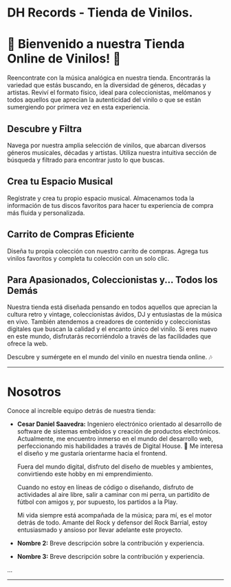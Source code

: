 # DH Records - Tienda de Vinilos.

# 🎵 Bienvenido a nuestra Tienda Online de Vinilos! 🎵

Reencontrate con la música analógica en nuestra tienda. Encontrarás la variedad que estás buscando, en la diversidad de géneros, décadas y artistas. Reviví el formato físico, ideal para coleccionistas, melómanos y todos aquellos que aprecian la autenticidad del vinilo o que se están sumergiendo por primera vez en esta experiencia.

## Descubre y Filtra

Navega por nuestra amplia selección de vinilos, que abarcan diversos géneros musicales, décadas y artistas. Utiliza nuestra intuitiva sección de búsqueda y filtrado para encontrar justo lo que buscas.

## Crea tu Espacio Musical

Regístrate y crea tu propio espacio musical. Almacenamos toda la información de tus discos favoritos para hacer tu experiencia de compra más fluida y personalizada.

## Carrito de Compras Eficiente

Diseña tu propia colección con nuestro carrito de compras. Agrega tus vinilos favoritos y completa tu colección con un solo clic.

## Para Apasionados, Coleccionistas y... Todos los Demás

Nuestra tienda está diseñada pensando en todos aquellos que aprecian la cultura retro y vintage, coleccionistas ávidos, DJ y entusiastas de la música en vivo. También atendemos a creadores de contenido y coleccionistas digitales que buscan la calidad y el encanto único del vinilo. Si eres nuevo en este mundo, disfrutarás recorriéndolo a través de las facilidades que ofrece la web.

Descubre y sumérgete en el mundo del vinilo en nuestra tienda online. 🎶

---

# Nosotros

Conoce al increíble equipo detrás de nuestra tienda:

- **Cesar Daniel Saavedra:**
  Ingeniero electrónico orientado al desarrollo de software de sistemas embebidos y creación de productos electrónicos. Actualmente, me encuentro inmerso en el mundo del desarrollo web, perfeccionando mis habilidades a través de Digital House. 💪 Me interesa el diseño y me gustaría orientarme hacia el frontend.

  Fuera del mundo digital, disfruto del diseño de muebles y ambientes, convirtiendo este hobby en mi emprendimiento.

  Cuando no estoy en líneas de código o diseñando, disfruto de actividades al aire libre, salir a caminar con mi perra, un partidito de fútbol con amigos y, por supuesto, los partidos a la Play.

  Mi vida siempre está acompañada de la música; para mí, es el motor detrás de todo. Amante del Rock y defensor del Rock Barrial, estoy entusiasmado y ansioso por llevar adelante este proyecto.

- **Nombre 2:**
  Breve descripción sobre la contribución y experiencia.

- **Nombre 3:**
  Breve descripción sobre la contribución y experiencia.

...

---

